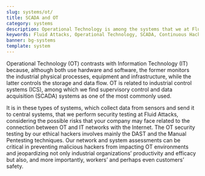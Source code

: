 ```yaml
---
slug: systems/ot/
title: SCADA and OT
category: systems
description: Operational Technology is among the systems that we at Fluid Attacks help you evaluate to detect security vulnerabilities that you can subsequently remediate.
keywords: Fluid Attacks, Operational Technology, SCADA, Continuous Hacking, Security, System, Ethical Hacking, Pentesting
banner: bg-systems
template: system
---
```


<div class="paragraph fw3 f5 lh-2">

Operational Technology (OT) contrasts with Information Technology (IT)
because, although both use hardware and software, the former monitors
the industrial physical processes, equipment and infrastructure, while
the latter controls the storage and data flow. OT is related to
industrial control systems (ICS), among which we find supervisory
control and data acquisition (SCADA) systems as one of the most commonly
used.

</div>

<div class="paragraph fw3 f5 lh-2">

It is in these types of systems, which collect data from sensors and
send it to central systems, that we perform security testing at Fluid
Attacks, considering the possible risks that your company may face
related to the connection between OT and IT networks with the Internet.
The OT security testing by our ethical hackers involves mainly the DAST
and the Manual Pentesting techniques. Our network and system assessments
can be critical in preventing malicious hackers from impacting OT
environments and jeopardizing not only industrial organizations’
productivity and efficacy but also, and more importantly, workers’ and
perhaps even customers’ safety.

</div>